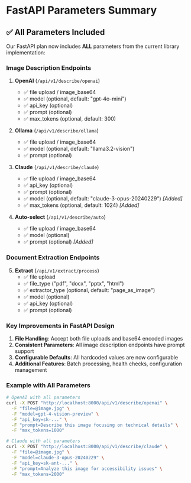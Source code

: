 # FastAPI Parameters Summary

## ✅ All Parameters Included

Our FastAPI plan now includes **ALL** parameters from the current library implementation:

### Image Description Endpoints

1. **OpenAI** (`/api/v1/describe/openai`)
   - ✅ file upload / image_base64
   - ✅ model (optional, default: "gpt-4o-mini")
   - ✅ api_key (optional)
   - ✅ prompt (optional)
   - ✅ max_tokens (optional, default: 300)

2. **Ollama** (`/api/v1/describe/ollama`)
   - ✅ file upload / image_base64
   - ✅ model (optional, default: "llama3.2-vision")
   - ✅ prompt (optional)

3. **Claude** (`/api/v1/describe/claude`)
   - ✅ file upload / image_base64
   - ✅ api_key (optional)
   - ✅ prompt (optional)
   - ✅ model (optional, default: "claude-3-opus-20240229") *[Added]*
   - ✅ max_tokens (optional, default: 1024) *[Added]*

4. **Auto-select** (`/api/v1/describe/auto`)
   - ✅ file upload / image_base64
   - ✅ model (optional)
   - ✅ prompt (optional) *[Added]*

### Document Extraction Endpoints

5. **Extract** (`/api/v1/extract/process`)
   - ✅ file upload
   - ✅ file_type ("pdf", "docx", "pptx", "html")
   - ✅ extractor_type (optional, default: "page_as_image")
   - ✅ model (optional)
   - ✅ api_key (optional)
   - ✅ prompt (optional)

### Key Improvements in FastAPI Design

1. **File Handling**: Accept both file uploads and base64 encoded images
2. **Consistent Parameters**: All image description endpoints have prompt support
3. **Configurable Defaults**: All hardcoded values are now configurable
4. **Additional Features**: Batch processing, health checks, configuration management

### Example with All Parameters

```bash
# OpenAI with all parameters
curl -X POST "http://localhost:8000/api/v1/describe/openai" \
  -F "file=@image.jpg" \
  -F "model=gpt-4-vision-preview" \
  -F "api_key=sk-..." \
  -F "prompt=Describe this image focusing on technical details" \
  -F "max_tokens=1000"

# Claude with all parameters
curl -X POST "http://localhost:8000/api/v1/describe/claude" \
  -F "file=@image.jpg" \
  -F "model=claude-3-opus-20240229" \
  -F "api_key=sk-ant-..." \
  -F "prompt=Analyze this image for accessibility issues" \
  -F "max_tokens=2000"
```
